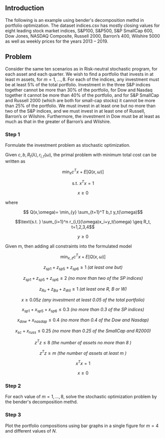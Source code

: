 ## Introduction

The following is an example using bender's decomposition methd in portfolio optimization. 
The dataset indices.csv has mostly closing values for eight leading stock market indices, S&P100, S&P500, S&P SmallCap 600, Dow Jones, NASDAQ Composite, Russell 2000, Barron’s 400, Wilshire 5000 as well as weekly prices for the years 2013 – 2019.

## Problem

Consider the same ten scenarios as in Risk-neutral stochastic program, for each asset and each quarter. We wish to find a portfolio that invests in at least m assets, for $m =1,\dots,8$. For each of the indices, any investment must be at least 5% of the total portfolio. Investment in the three S&P indices together cannot be more than 30% of the portfolio, for Dow and Nasdaq together it cannot be more than 40% of the portfolio, and for S&P SmallCap and Russell 2000 (which are both for small-cap stocks) it cannot be more than 25% of the portfolio. We must invest in at least one but no more than two of the S&P indices, and we must invest in at least one of Russell, Barron’s or Wilshire. Furthermore, the investment in Dow must be at least as much as that in the greater of Barron’s and Wilshire.

### Step 1 
Formulate the investment problem as stochastic optimization.

Given $c,b,R_t(\lambda),r_{i,t}(\omega)$, the primal problem with minimum total cost can be written as

```math
  \min_{x} c^Tx+E[Q(x,\omega)]
```
```math
\text{s.t.  }    x^Tx=1
```
```math
 x \geq 0
```
where
```math
 Q(x,\omega)= \min_{y} \sum_{t=1}^T b_t y_t(\omega)
```
```math
\text{s.t.  }     \sum_{i=1}^n r_{i,t}(\omega)x_i+y_t(\omega) \geq R_t,  t=1,2,3,4
```
```math
 y \geq 0
```
Given m, then adding all constraints into the formulated model
```math
  \min_{x,z} c^Tx+E[Q(x,\omega)]
```
```math
z_{sp1}+z_{sp5}+z_{sp6} \geq 1 \textit{ (at least one but)}
```
```math
z_{sp1}+z_{sp5}+z_{sp6} \leq 2 \textit{ (no more than two of the SP indices)}
```
```math
z_{Ru}+z_{Ba}+z_{Wil} \geq  1 \textit{ (at least one R, B or W)}
```
```math
x \geq 0.05z \textit{ (any investment at least 0.05 of the total portfolio)}
```
```math
x_{sp1}+x_{sp5}+x_{sp6} \leq 0.3  \textit{ (no more than 0.3 of the SP indices)}
```
```math
x_{dow}+x_{nasdap} \leq 0.4 \textit{ (no more than 0.4 of the Dow and Nasdap)}
```
```math
x_{sc}+x_{russ} \leq 0.25 \textit{ (no more than 0.25 of the SmallCap and R2000)}
```
```math
z^Tz\leq 8  \textit{ (the number of assets no more than 8  )}
```
```math
z^Tz \geq m \textit{ (the number of assets at least m )}
```
```math
  x^Tx=1
```
```math
 x \geq 0
```
### Step 2
For each value of $m=1,\dots, 8$, solve the stochastic optimization problem by the bender's decomposition methd.

### Step 3

Plot the portfolio compositions using bar graphs in a single figure for $m = 4$ and different values of $N$.
